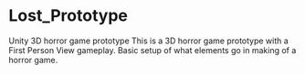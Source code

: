 # Lost_Prototype
Unity 3D horror game prototype
This is a 3D horror game prototype with a First Person View gameplay. Basic setup of what elements go in making of a horror game.

